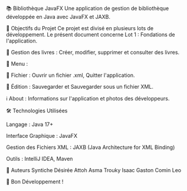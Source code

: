 
📚 Bibliothèque JavaFX Une application de gestion de bibliothèque développée en Java avec JavaFX et JAXB.

🎯 Objectifs du Projet Ce projet est divisé en plusieurs lots de développement.
Le présent document concerne Lot 1 : Fondations de l'application.

📖 Gestion des livres : Créer, modifier, supprimer et consulter des livres.

📂 Menu :

📁 Fichier : Ouvrir un fichier .xml, Quitter l'application.

💾 Édition : Sauvegarder et Sauvegarder sous un fichier XML.

ℹ️ About : Informations sur l'application et photos des développeurs.


🛠️ Technologies Utilisées

Langage : Java 17+

Interface Graphique : JavaFX

Gestion des Fichiers XML : JAXB (Java Architecture for XML Binding)

Outils : IntelliJ IDEA, Maven





👥 Auteurs
Syntiche Désirée Attoh
Asma Trouky
Isaac Gaston
Comin Leo



🎯 Bon Développement !
